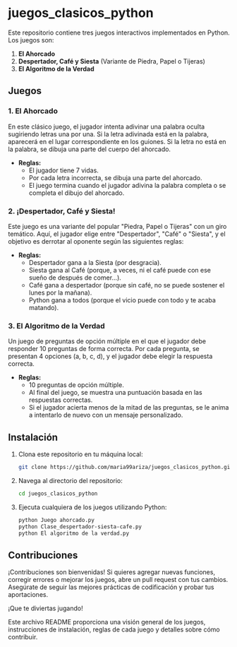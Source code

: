 # juegos_clasicos_python

Este repositorio contiene tres juegos interactivos implementados en Python. Los juegos son:

1. **El Ahorcado**
2. **Despertador, Café y Siesta** (Variante de Piedra, Papel o Tijeras)
3. **El Algoritmo de la Verdad**

## Juegos

### 1. El Ahorcado
En este clásico juego, el jugador intenta adivinar una palabra oculta sugiriendo letras una por una. Si la letra adivinada está en la palabra, aparecerá en el lugar correspondiente en los guiones. Si la letra no está en la palabra, se dibuja una parte del cuerpo del ahorcado.

- **Reglas:**
  - El jugador tiene 7 vidas.
  - Por cada letra incorrecta, se dibuja una parte del ahorcado.
  - El juego termina cuando el jugador adivina la palabra completa o se completa el dibujo del ahorcado.

### 2. ¡Despertador, Café y Siesta!
Este juego es una variante del popular "Piedra, Papel o Tijeras" con un giro temático. Aquí, el jugador elige entre "Despertador", "Café" o "Siesta", y el objetivo es derrotar al oponente según las siguientes reglas:

- **Reglas:**
  - Despertador gana a la Siesta (por desgracia).
  - Siesta gana al Café (porque, a veces, ni el café puede con ese sueño de después de comer...).
  - Café gana a despertador (porque sin café, no se puede sostener el lunes por la mañana).
  - Python gana a todos (porque el vicio puede con todo y te acaba matando).

### 3. El Algoritmo de la Verdad
Un juego de preguntas de opción múltiple en el que el jugador debe responder 10 preguntas de forma correcta. Por cada pregunta, se presentan 4 opciones (a, b, c, d), y el jugador debe elegir la respuesta correcta.

- **Reglas:**
  - 10 preguntas de opción múltiple.
  - Al final del juego, se muestra una puntuación basada en las respuestas correctas.
  - Si el jugador acierta menos de la mitad de las preguntas, se le anima a intentarlo de nuevo con un mensaje personalizado.

## Instalación

1. Clona este repositorio en tu máquina local:
   ```bash
   git clone https://github.com/maria99ariza/juegos_clasicos_python.git

2. Navega al directorio del repositorio:
   ```bash
   cd juegos_clasicos_python

3. Ejecuta cualquiera de los juegos utilizando Python:
   ```bash
   python Juego ahorcado.py
   python Clase_despertador-siesta-cafe.py
   python El algoritmo de la verdad.py

## Contribuciones
¡Contribuciones son bienvenidas! Si quieres agregar nuevas funciones, corregir errores o mejorar los juegos, abre un pull request con tus cambios. Asegúrate de seguir las mejores prácticas de codificación y probar tus aportaciones.

¡Que te diviertas jugando!


Este archivo README proporciona una visión general de los juegos, instrucciones de instalación, reglas de cada juego y detalles sobre cómo contribuir.


